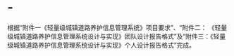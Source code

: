 # -
根据“附件一《轻量级城镇道路养护信息管理系统》项目要求”、“附件二： 《轻量级城镇道路养护信息管理系统设计与实现》团队设计报告格式”及“附件三：《轻量级城镇道路养护信息管理系统设计与实现》个人设计报告格式”完成。
